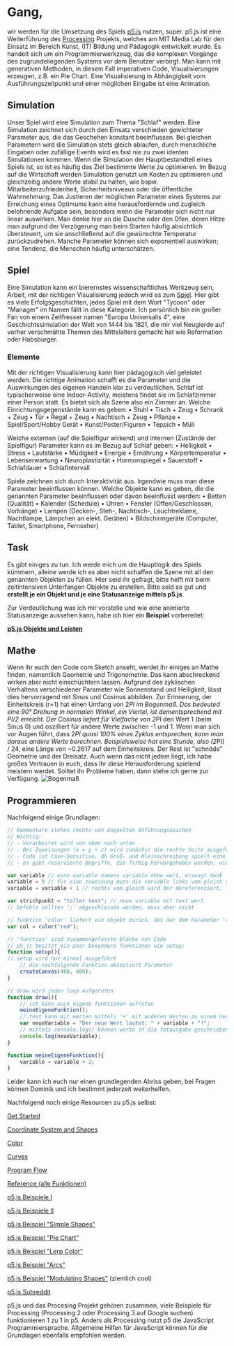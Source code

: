 # Gang,
wir werden für die Umsetzung des Spiels [p5.js](https://p5js.org/) nutzen, super.
p5.js ist eine Weiterführung des [Processing](https://processing.org/overview/) Projekts, welches am MIT Media Lab für den Einsatz im Bereich Kunst, (IT) Bildung und Pädagogik entwickelt wurde. Es handelt sich um ein Programmierwerkzeug, das die komplexen Vorgänge des zugrundeliegenden Systems vor dem Benutzer verbirgt. Man kann mit generativen Methoden, in diesem Fall imperativen Code, Visualisierungen erzeugen, z.B. ein Pie Chart. Eine Visualisierung in Abhängigkeit vom Ausführungszeitpunkt und einer möglichen Eingabe ist eine Animation.

## Simulation
Unser Spiel wird eine Simulation zum Thema "Schlaf" werden. Eine Simulation zeichnet sich durch den Einsatz verschieden gewichteter Parameter aus, die das Geschehen konstant beeinflussen. Bei gleichen Parametern wird die Simulation stets gleich ablaufen, durch menschliche Eingaben oder zufällige Events wird es fast nie zu zwei identen Simulationen kommen. Wenn die Simulation der Hauptbestandteil eines Spiels ist, so ist es häufig das Ziel bestimmte Werte zu optimieren. Im Bezug auf die Wirtschaft werden Simulation genutzt um Kosten zu optimieren und gleichzeitig andere Werte stabil zu halten, wie bspw. Mitarbeiterzufriedenheit, Sicherheitsniveaus oder die öffentliche Wahrnehmung. Das Justieren der möglichen Parameter eines Systems zur Erreichung eines Optimums kann eine herausfordernde und zugleich belohnende Aufgabe sein, besonders wenn die Parameter sich nicht nur linear auswirken. Man denke hier an die Dusche oder den Ofen, deren Hitze man aufgrund der Verzögerung man beim Starten häufig absichtlich übersteuert, um sie anschließend auf die gewünschte Temperatur zurückzudrehen. Manche Parameter können sich exponentiell auswirken; eine Tendenz, die Menschen häufig unterschätzen. 

## Spiel
Eine Simulation kann ein bierernstes wissenschaftliches Werkzeug sein, Arbeit, mit der richtigen Visualisierung jedoch wird es zum [Spiel](https://en.wikipedia.org/wiki/Simulation_video_game). Hier gibt es viele Erfolgsgeschichten, jedes Spiel mit dem Wort "Tycoon" oder "Manager" im Namen fällt in diese Kategorie. Ich persönlich bin ein großer Fan von einem Zeitfresser namen "Europa Universalis 4", eine Geschichtssimulation der Welt von 1444 bis 1821, die mir viel Neugierde auf vorher verschmähte Themen des Mittelalters gemacht hat wie Reformation oder Habsburger. 

### Elemente
Mit der richtigen Visualisierung kann hier pädagogisch viel geleistet werden. Die richtige Animation schafft es die Parameter und die Auswirkungen des eigenen Handeln klar zu verdeutlichen. 
Schlaf ist typischerweise eine Indoor-Activity, meistens findet sie im Schlafzimmer einer Person statt. Es bietet sich als Szene also ein Zimmer an.
Welche Einrichtungsgegenstände kann es geben:
• Stuhl
• Tisch + Zeug
• Schrank + Zeug 
• Tür
• Regal + Zeug
• Nachtisch + Zeug
• Pflanze
• Spiel/Sport/Hobby Gerät
• Kunst/Poster/Figuren
• Teppich
• Müll

Welche externen (auf die Spielfigur wirkend) und internen (Zustände der Spielfigur) Parameter kann es im Bezug auf Schlaf geben:
• Helligkeit
• Stress
• Lautstärke
• Müdigkeit
• Energie
• Ernährung
• Körpertemperatur
• Lebenserwartung
• Neuroplastizität
• Hormonspiegel
• Sauerstoff
• Schlafdauer
• Schlafintervall

Spiele zeichnen sich durch Interaktivität aus. Irgendwie muss man diese Parameter beeinflussen können. Welche Objekte kann es geben, die die genannten Parameter beeinflussen oder davon beeinflusst werden:
• Betten (Qualität)
• Kalender (Schedule)
• Uhren
• Fenster (Offen/Geschlossen, Vorhänge)
• Lampen (Decken-, Steh-, Nachtisch-, Leuchtreklame, Nachtlampe, Lämpchen an elekt. Geräten)
• Bildschirmgeräte (Computer, Tablet, Smartphone, Fernseher)

## Task
Es gibt einiges zu tun. Ich werde mich um die Hauptlogik des Spiels kümmern, alleine werde ich es aber nicht schaffen die Szene mit all den genannten Objekten zu füllen. Hier seid ihr gefragt, bitte helft mir beim zeitintensiven Unterfangen Objekte zu erstellen. Bitte seid so gut und **erstellt je ein Objekt und je eine Statusanzeige mittels p5.js**. 

Zur Verdeutlichung was ich mir vorstelle und wie eine animierte Statusanzeige aussehen kann, habe ich hier ein **Beispiel** vorbereitet:

**[p5.js Objekte und Leisten](https://editor.p5js.org/bottersb/sketches/7wmbXPdPj)**


## Mathe
Wenn ihr euch den Code com Sketch anseht, werdet ihr einiges an Mathe finden, namentlich Geometrie und Trigonometrie. Das kann abschreckend wirken aber nicht einschüchtern lassen. Aufgrund des zyklischen Verhaltens verschiedener Parameter wie Sonnenstand und Helligkeit, lässt dies hervorragend mit Sinus und Cosinus abbilden. Zur Erinnerung, der Einheitskreis (r=1) hat einen Umfang von 2*PI im Bogenmaß. Das bedeuted eine 90° Drehung in normalen Winkel, ein Viertel, ist dementsprechend mit PI/2 erreicht. Der Cosinus liefert für Vielfache von 2*PI den Wert 1 (beim Sinus 0) und oszilliert für andere Werte zwischen -1 und 1. Wenn man sich vor Augen führt, dass 2*PI quasi 100% eines Zyklus entsprechen, kann man daraus andere Werte berechnen. Beispielsweise hat eine Stunde, also (2*PI) / 24, eine Länge von ~0.2617 auf dem Einheitskreis. Der Rest ist "schnöde" Geometrie und der Dreisatz. Auch wenn das nicht jedem liegt, ich habe großes Vertrauen in euch, dass ihr diese Herausforderung spielend meistern werdet. Solltet ihr Probleme haben, dann stehe ich gerne zur Verfügung.
![Bogenmaß](https://upload.wikimedia.org/wikipedia/commons/4/4e/Circle_radians.gif)
## Programmieren

Nachfolgend einige Grundlagen:
```javascript
// Kommentare stehen rechts von doppelten Anführungszeichen
// Wichtig: 
// - Verarbeitet wird von oben nach unten
// - Bei Zuweisungen (x = y + z) wird zunächst die rechte Seite ausgeführt und der Wert dann der linken Variable zugewiesen
// - Code ist Case-Sensitive, dh Groß- und Kleinschreibung spielt eine Rolle
// - es gibt reservierte Begriffe, die farbig hervorgehoben werden, wie bspw. PI, arc, var

var variable // eine variable namens variable ohne wert, erzeugt dank 'var'
variable = 0 // für eine zuweisung muss die variable links vom gleich stehen
variable = variable + 1 // rechts vom gleich wird der dereferenziert, links wird der berechnete Wert zugewiesen

var strichpunkt = "toller text"; // neue variable mit text wert
// befehle sollten ';' abgeschlossen werden, muss aber nicht

// funktion 'color' liefert ein objekt zurück, das der dem Parameter 'red' entspricht. 
var col = color("red"); 

// 'function' sind zusammengefasste Blöcke von Code
// p5.js besitzt ein paar besondere funktionen wie setup: 
function setup(){
// setup wird nur einmal ausgeführt
	// die nachfolgende Funktion akzeptiert Parameter
	createCanvas(400, 400);
}

// draw wird jeden loop aufgerufen
function draw(){
	// ich kann auch eigene funktionen aufrufen
	meineEigeneFunktion();
	// text kann mit werten mittels '+' mit anderen Werten zu einem neuem text verbunden werden 
	var neueVariable = "Der neue Wert lautet: " + variable + "!";
	// mittels console.log() können werte in die tetausgabe geschrieben werden
	console.log(neueVariable);
}

function meineEigeneFunktion(){
	variable = variable + 2;
}

```
Leider kann ich euch nur einen grundlegenden Abriss geben, bei Fragen können Dominik und ich bestimmt jederzeit weiterhelfen. 

Nachfolgend noch einige Resourcen zu p5.js selbst:

[Get Started](https://p5js.org/get-started/)
 
[Coordinate System and Shapes](https://p5js.org/learn/coordinate-system-and-shapes.html)

[Color](https://p5js.org/learn/color.html)

[Curves](https://p5js.org/learn/curves.html)

[Program Flow](https://p5js.org/learn/program-flow.html)

[Reference (alle Funktionen)](https://p5js.org/reference/)

[p5.js Beispiele I](https://p5js.org/examples/)

[p5.js Beispiele II](https://editor.p5js.org/p5/sketches)

[p5.js Beispiel "Simple Shapes"](https://p5js.org/examples/hello-p5-simple-shapes.html)

[p5.js Beispiel "Pie Chart"](https://p5js.org/examples/form-pie-chart.html)

[p5.js Beispiel "Lerp Color"](https://p5js.org/examples/color-lerp-color.html)

[p5.js Beispiel "Arcs"](https://happycoding.io/examples/p5js/calling-functions/arcs)

[p5.js Beispiel "Modulating Shapes"](https://gorillasun.de/blog/Modulating-Shapes-and-Creating-Patterns-in-P5JS-with-Sines-and-Cosines) (ziemlich cool)

[p5.js Subreddit](https://www.reddit.com/r/p5js/)

p5.js und das Procesing Projekt gehören zusammen, viele Beispiele für Processing (Processing 2 oder Processing 3 auf Google suchen) funktionieren 1 zu 1 in p5. Anders als Processing nutzt p5 die JavaScript Programmiersprache. Allgemeine Hilfen für JavaScript können für die Grundlagen ebenfalls empfohlen werden.

